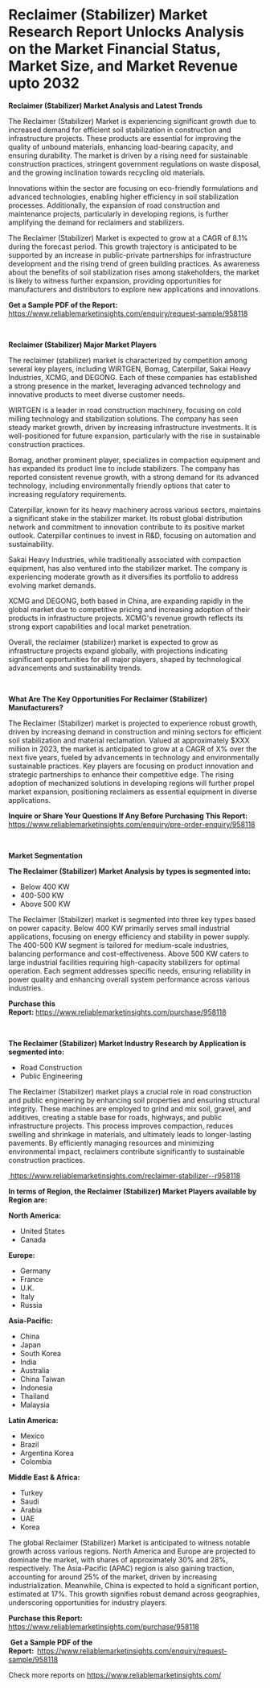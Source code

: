 <p><h1>Reclaimer (Stabilizer) Market Research Report Unlocks Analysis on the Market Financial Status, Market Size, and Market Revenue upto 2032</h1></p><p><strong>Reclaimer (Stabilizer) Market Analysis and Latest Trends</strong></p>
<p><p>The Reclaimer (Stabilizer) Market is experiencing significant growth due to increased demand for efficient soil stabilization in construction and infrastructure projects. These products are essential for improving the quality of unbound materials, enhancing load-bearing capacity, and ensuring durability. The market is driven by a rising need for sustainable construction practices, stringent government regulations on waste disposal, and the growing inclination towards recycling old materials.</p><p>Innovations within the sector are focusing on eco-friendly formulations and advanced technologies, enabling higher efficiency in soil stabilization processes. Additionally, the expansion of road construction and maintenance projects, particularly in developing regions, is further amplifying the demand for reclaimers and stabilizers.</p><p>The Reclaimer (Stabilizer) Market is expected to grow at a CAGR of 8.1% during the forecast period. This growth trajectory is anticipated to be supported by an increase in public-private partnerships for infrastructure development and the rising trend of green building practices. As awareness about the benefits of soil stabilization rises among stakeholders, the market is likely to witness further expansion, providing opportunities for manufacturers and distributors to explore new applications and innovations.</p></p>
<p><strong>Get a Sample PDF of the Report:&nbsp;</strong> <a href="https://www.reliablemarketinsights.com/enquiry/request-sample/958118?utm_campaign=3065&utm_medium=2&utm_source=Github&utm_content=ia&utm_term=21032025&utm_id=reclaimer-stabilizer">https://www.reliablemarketinsights.com/enquiry/request-sample/958118</a></p>
<p>&nbsp;</p>
<p><strong>Reclaimer (Stabilizer) Major Market Players</strong></p>
<p><p>The reclaimer (stabilizer) market is characterized by competition among several key players, including WIRTGEN, Bomag, Caterpillar, Sakai Heavy Industries, XCMG, and DEGONG. Each of these companies has established a strong presence in the market, leveraging advanced technology and innovative products to meet diverse customer needs.</p><p>WIRTGEN is a leader in road construction machinery, focusing on cold milling technology and stabilization solutions. The company has seen steady market growth, driven by increasing infrastructure investments. It is well-positioned for future expansion, particularly with the rise in sustainable construction practices.</p><p>Bomag, another prominent player, specializes in compaction equipment and has expanded its product line to include stabilizers. The company has reported consistent revenue growth, with a strong demand for its advanced technology, including environmentally friendly options that cater to increasing regulatory requirements. </p><p>Caterpillar, known for its heavy machinery across various sectors, maintains a significant stake in the stabilizer market. Its robust global distribution network and commitment to innovation contribute to its positive market outlook. Caterpillar continues to invest in R&D, focusing on automation and sustainability.</p><p>Sakai Heavy Industries, while traditionally associated with compaction equipment, has also ventured into the stabilizer market. The company is experiencing moderate growth as it diversifies its portfolio to address evolving market demands.</p><p>XCMG and DEGONG, both based in China, are expanding rapidly in the global market due to competitive pricing and increasing adoption of their products in infrastructure projects. XCMG's revenue growth reflects its strong export capabilities and local market penetration.</p><p>Overall, the reclaimer (stabilizer) market is expected to grow as infrastructure projects expand globally, with projections indicating significant opportunities for all major players, shaped by technological advancements and sustainability trends.</p></p>
<p>&nbsp;</p>
<p><strong>What Are The Key Opportunities For Reclaimer (Stabilizer) Manufacturers?</strong></p>
<p><p>The Reclaimer (Stabilizer) market is projected to experience robust growth, driven by increasing demand in construction and mining sectors for efficient soil stabilization and material reclamation. Valued at approximately $XXX million in 2023, the market is anticipated to grow at a CAGR of X% over the next five years, fueled by advancements in technology and environmentally sustainable practices. Key players are focusing on product innovation and strategic partnerships to enhance their competitive edge. The rising adoption of mechanized solutions in developing regions will further propel market expansion, positioning reclaimers as essential equipment in diverse applications.</p></p>
<p><strong>Inquire or Share Your Questions If Any Before Purchasing This Report:</strong> <a href="https://www.reliablemarketinsights.com/enquiry/pre-order-enquiry/958118?utm_campaign=3065&utm_medium=2&utm_source=Github&utm_content=ia&utm_term=21032025&utm_id=reclaimer-stabilizer">https://www.reliablemarketinsights.com/enquiry/pre-order-enquiry/958118</a></p>
<p>&nbsp;</p>
<p><strong>Market Segmentation</strong></p>
<p><strong>The Reclaimer (Stabilizer) Market Analysis by types is segmented into:</strong></p>
<p><ul><li>Below 400 KW</li><li>400-500 KW</li><li>Above 500 KW</li></ul></p>
<p><p>The Reclaimer (Stabilizer) market is segmented into three key types based on power capacity. Below 400 KW primarily serves small industrial applications, focusing on energy efficiency and stability in power supply. The 400-500 KW segment is tailored for medium-scale industries, balancing performance and cost-effectiveness. Above 500 KW caters to large industrial facilities requiring high-capacity stabilizers for optimal operation. Each segment addresses specific needs, ensuring reliability in power quality and enhancing overall system performance across various industries.</p></p>
<p><strong>Purchase this Report:&nbsp;</strong><a href="https://www.reliablemarketinsights.com/purchase/958118?utm_campaign=3065&utm_medium=2&utm_source=Github&utm_content=ia&utm_term=21032025&utm_id=reclaimer-stabilizer">https://www.reliablemarketinsights.com/purchase/958118</a></p>
<p>&nbsp;</p>
<p><strong>The Reclaimer (Stabilizer) Market Industry Research by Application is segmented into:</strong></p>
<p><ul><li>Road Construction</li><li>Public Engineering</li></ul></p>
<p><p>The Reclaimer (Stabilizer) market plays a crucial role in road construction and public engineering by enhancing soil properties and ensuring structural integrity. These machines are employed to grind and mix soil, gravel, and additives, creating a stable base for roads, highways, and public infrastructure projects. This process improves compaction, reduces swelling and shrinkage in materials, and ultimately leads to longer-lasting pavements. By efficiently managing resources and minimizing environmental impact, reclaimers contribute significantly to sustainable construction practices.</p></p>
<p><a href="https://www.reliablemarketinsights.com/reclaimer-stabilizer--r958118?utm_campaign=3065&utm_medium=2&utm_source=Github&utm_content=ia&utm_term=21032025&utm_id=reclaimer-stabilizer">&nbsp;https://www.reliablemarketinsights.com/reclaimer-stabilizer--r958118</a></p>
<p><strong>In terms of Region, the Reclaimer (Stabilizer) Market Players available by Region are:</strong></p>
<p>
    <p> <strong> North America: </strong>
        <ul>
            <li>United States</li>
            <li>Canada</li>
        </ul>
        </p> 
    <p> <strong> Europe: </strong>
        <ul>
            <li>Germany</li>
            <li>France</li>
            <li>U.K.</li>
            <li>Italy</li>
            <li>Russia</li>
        </ul>
        </p> 
    <p> <strong> Asia-Pacific: </strong>
        <ul>
            <li>China</li>
            <li>Japan</li>
            <li>South Korea</li>
            <li>India</li>
            <li>Australia</li>
            <li>China Taiwan</li>
            <li>Indonesia</li>
            <li>Thailand</li>
            <li>Malaysia</li>
        </ul>
        </p> 
    <p> <strong> Latin America: </strong>
        <ul>
            <li>Mexico</li>
            <li>Brazil</li>
            <li>Argentina Korea</li>
            <li>Colombia</li>
        </ul>
        </p> 
    <p> <strong> Middle East & Africa: </strong>
        <ul>
            <li>Turkey</li>
            <li>Saudi</li>
            <li>Arabia</li>
            <li>UAE</li>
            <li>Korea</li>
        </ul>
    </p>
    </p>
<p><p>The global Reclaimer (Stabilizer) Market is anticipated to witness notable growth across various regions. North America and Europe are projected to dominate the market, with shares of approximately 30% and 28%, respectively. The Asia-Pacific (APAC) region is also gaining traction, accounting for around 25% of the market, driven by increasing industrialization. Meanwhile, China is expected to hold a significant portion, estimated at 17%. This growth signifies robust demand across geographies, underscoring opportunities for industry players.</p></p>
<p><strong>Purchase this Report: </strong><a href="https://www.reliablemarketinsights.com/purchase/958118?utm_campaign=3065&utm_medium=2&utm_source=Github&utm_content=ia&utm_term=21032025&utm_id=reclaimer-stabilizer">https://www.reliablemarketinsights.com/purchase/958118</a></p>
<p>&nbsp;<strong>Get a Sample PDF of the Report:&nbsp;&nbsp;</strong><a href="https://www.reliablemarketinsights.com/enquiry/request-sample/958118?utm_campaign=3065&utm_medium=2&utm_source=Github&utm_content=ia&utm_term=21032025&utm_id=reclaimer-stabilizer">https://www.reliablemarketinsights.com/enquiry/request-sample/958118</a></p>
<p><strong></strong></p>
<p>Check more reports on <a href="https://www.reliablemarketinsights.com/?utm_campaign=3065&utm_medium=2&utm_source=Github&utm_content=ia&utm_term=21032025&utm_id=reclaimer-stabilizer">https://www.reliablemarketinsights.com/</a></p>